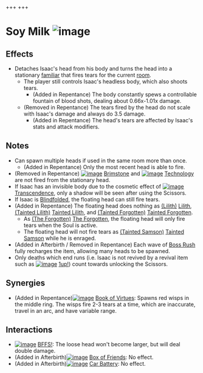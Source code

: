 +++
+++

 # Soy Milk ![image](/image/Soy_Milk.png) 


Effects
---------


* Detaches Isaac's head from his body and turns the head into a stationary [familiar](/wiki/Familiar "Familiar") that fires tears for the current [room](/wiki/Room "Room").
	+ The player still controls Isaac's headless body, which also shoots tears.
		- (Added in Repentance) The body constantly spews a controllable fountain of blood shots, dealing about 0.66x-1.01x damage.
	+ (Removed in Repentance) The tears fired by the head do not scale with Isaac's damage and always do 3.5 damage.
		- (Added in Repentance) The head's tears are affected by Isaac's stats and attack modifiers.


Notes
-------


* Can spawn multiple heads if used in the same room more than once.
	+ (Added in Repentance) Only the most recent head is able to fire.
* (Removed in Repentance) [![image](/image/Brimstone.png)](/wiki/Brimstone "Brimstone") [Brimstone](/wiki/Brimstone "Brimstone") and [![image](/image/Technology.png)](/wiki/Technology "Technology") [Technology](/wiki/Technology "Technology") are not fired from the stationary head.
* If Isaac has an invisible body due to the cosmetic effect of [![image](/image/Transcendence.png)](/wiki/Transcendence "Transcendence") [Transcendence](/wiki/Transcendence "Transcendence"), only a shadow will be seen after using the Scissors.
* If Isaac is [Blindfolded](/wiki/Blindfolded "Blindfolded"), the floating head can still fire tears.
* (Added in Repentance) The floating head does nothing as  [(Lilith)](/wiki/Lilith "Lilith") [Lilith](/wiki/Lilith "Lilith"),  [(Tainted Lilith)](/wiki/Tainted_Lilith "Tainted Lilith") [Tainted Lilith](/wiki/Tainted_Lilith "Tainted Lilith"), and  [(Tainted Forgotten)](/wiki/Tainted_Forgotten "Tainted Forgotten") [Tainted Forgotten](/wiki/Tainted_Forgotten "Tainted Forgotten").
	+ As  [(The Forgotten)](/wiki/The_Forgotten "The Forgotten") [The Forgotten](/wiki/The_Forgotten "The Forgotten"), the floating head will only fire tears when the Soul is active.
	+ The floating head will not fire tears as  [(Tainted Samson)](/wiki/Tainted_Samson "Tainted Samson") [Tainted Samson](/wiki/Tainted_Samson "Tainted Samson") while he is enraged.
* (Added in Afterbirth / Removed in Repentance) Each wave of [Boss Rush](/wiki/Boss_Rush "Boss Rush") fully recharges the item, allowing many heads to be spawned.
* Only deaths which end runs (i.e. Isaac is not revived by a revival item such as [![image](/image/1up!.png)](/wiki/1up! "1up!") [1up!](/wiki/1up! "1up!")) count towards unlocking the Scissors.


Synergies
-----------


* (Added in Repentance)[![image](/image/Book_of_Virtues.png)](/wiki/Book_of_Virtues "Book of Virtues") [Book of Virtues](/wiki/Book_of_Virtues "Book of Virtues"): Spawns red wisps in the middle ring. The wisps fire 2-3 tears at a time, which are inaccurate, travel in an arc, and have variable range.


Interactions
--------------


* [![image](/image/BFFS!.png)](/wiki/BFFS! "BFFS!") [BFFS!](/wiki/BFFS! "BFFS!"): The loose head won't become larger, but will deal double damage.
* (Added in Afterbirth)[![image](/image/Box_of_Friends.png)](/wiki/Box_of_Friends "Box of Friends") [Box of Friends](/wiki/Box_of_Friends "Box of Friends"): No effect.
* (Added in Afterbirth)[![image](/image/Car_Battery.png)](/wiki/Car_Battery "Car Battery") [Car Battery](/wiki/Car_Battery "Car Battery"): No effect.



